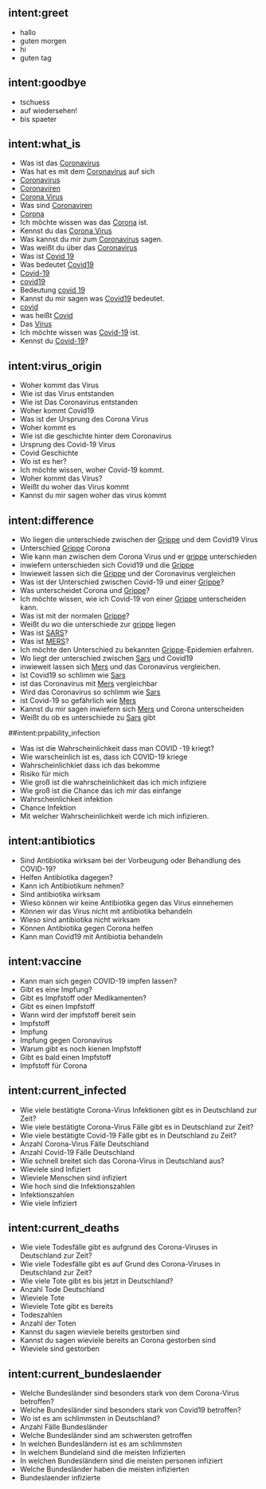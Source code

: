 ## intent:greet
- hallo
- guten morgen
- hi
- guten tag

## intent:goodbye
- tschuess
- auf wiedersehen!
- bis spaeter

## intent:what_is
- Was ist das [Coronavirus](topic) 
- Was hat es mit dem [Coronavirus](topic) auf sich
- [Coronavirus](topic)
- [Coronaviren](topic)
- [Corona Virus](topic)
- Was sind [Coronaviren](topic)
- [Corona](topic)
- Ich möchte wissen was das [Corona](topic) ist.
- Kennst du das [Corona Virus](topic)
- Was kannst du mir zum [Coronavirus](topic) sagen.
- Was weißt du über das [Coronavirus](topic)
- Was ist [Covid 19](topic)
- Was bedeutet [Covid19](topic)
- [Covid-19](topic)
- [covid19](topic)
- Bedeutung [covid 19](topic)
- Kannst du mir sagen was [Covid19](topic) bedeutet.
- [covid](topic)
- was heißt [Covid](topic)
- Das [Virus](topic)
- Ich möchte wissen was [Covid-19](topic) ist.
- Kennst du [Covid-19](topic)?

## intent:virus_origin
- Woher kommt das Virus
- Wie ist das Virus entstanden
- Wie ist Das Coronavirus entstanden
- Woher kommt Covid19 
- Was ist der Ursprung des Corona Virus
- Woher kommt es
- Wie ist die geschichte hinter dem Coronavirus
- Ursprung des Covid-19 Virus
- Covid Geschichte
- Wo ist es her?
- Ich möchte wissen, woher Covid-19 kommt.
- Woher kommt das Virus?
- Weißt du woher das Virus kommt
- Kannst du mir sagen woher das virus kommt

## intent:difference
- Wo liegen die unterschiede zwischen der [Grippe](topic) und dem Covid19 Virus
- Unterschied [Grippe](topic) Corona
- Wie kann man zwischen dem Corona Virus und er [grippe](topic) unterschieden
- inwiefern unterschieden sich Covid19 und die [Grippe](topic)
- Inwieweit lassen sich die [Grippe](topic) und der Coronavirus vergleichen
- Was ist der Unterschied zwischen Covid-19 und einer [Grippe](topic)?
- Was unterscheidet Corona und [Grippe](topic)?
- Ich möchte wissen, wie ich Covid-19 von einer [Grippe](topic) unterscheiden kann.
- Was ist mit der normalen [Grippe](topic)?
- Weißt du wo die unterschiede zur [grippe](topic) liegen
- Was ist [SARS](topic)?
- Was ist [MERS](topic)?
- Ich möchte den Unterschied zu bekannten [Grippe](topic)-Epidemien erfahren.
- Wo liegt der unterschied zwischen [Sars](topic) und Covid19
- inwieweit lassen sich [Mers](topic) und das Coronavirus vergleichen.
- Ist Covid19 so schlimm wie [Sars](topic)
- ist das Coronavirus mit [Mers](topic) vergleichbar
- Wird das Coronavirus so schlimm wie [Sars](topic)
- ist Covid-19 so gefährlich wie [Mers](topic)
- Kannst du mir sagen inwiefern sich [Mers](topic) und Corona unterscheiden
- Weißt du ob es unterschiede zu [Sars](topic) gibt


##intent:prpability_infection
- Was ist die Wahrscheinlichkeit dass man COVID -19 kriegt?
- Wie warscheinlich ist es, dass ich COVID-19 kriege
- Wahrscheinlichkiet dass ich das bekomme
- Risiko für mich
- Wie groß ist die wahrscheinlichkeit das ich mich infiziere
- Wie groß ist die Chance das ich mir das einfange
- Wahrscheinlichkeit infektion
- Chance Infektion
- Mit welcher Wahrscheinlichkeit werde ich mich infizieren.


## intent:antibiotics
- Sind Antibiotika wirksam bei der Vorbeugung oder Behandlung des COVID-19?
- Helfen Antibiotika dagegen? 
- Kann ich Antibiotikum nehmen?
- Sind antibiotika wirksam
- Wieso können wir keine Antibiotika gegen das Virus einnehemen
- Können wir das Virus nicht mit antibiotika behandeln
- Wieso sind antibiotika nicht wirksam
- Können Antibiotika gegen Corona helfen
- Kann man Covid19 mit Antibiotia behandeln

 
## intent:vaccine
- Kann man sich gegen COVID-19 impfen lassen?
- Gibt es eine Impfung?
- Gibt es Impfstoff oder Medikamenten?
- Gibt es einen Impfstoff
- Wann wird der impfstoff bereit sein
- Impfstoff
- Impfung
- Impfung gegen Coronavirus
- Warum gibt es noch kienen Impfstoff
- Gibt es bald einen Impfstoff 
- Impfstoff für Corona

## intent:current_infected
- Wie viele bestätigte Corona-Virus Infektionen gibt es in Deutschland zur Zeit?
- Wie viele bestätigte Corona-Virus Fälle gibt es in Deutschland zur Zeit?
- Wie viele bestätigte Covid-19 Fälle gibt es in Deutschland zu Zeit?
- Anzahl Corona-Virus Fälle Deutschland
- Anzahl Covid-19 Fälle Deutschland
- Wie schnell breitet sich das Corona-Virus in Deutschland aus?
- Wieviele sind Infiziert
- Wieviele Menschen sind infiziert
- Wie hoch sind die Infektionszahlen
- Infektionszahlen
- Wie viele Infiziert

## intent:current_deaths
- Wie viele Todesfälle gibt es aufgrund des Corona-Viruses in Deutschland zur Zeit?
- Wie viele Todesfälle gibt es auf Grund des Corona-Viruses in Deutschland zur Zeit?
- Wie viele Tote gibt es bis jetzt in Deutschland?
- Anzahl Tode Deutschland
- Wieviele Tote
- Wieviele Tote gibt es bereits
- Todeszahlen
- Anzahl der Toten
- Kannst du sagen wieviele bereits gestorben sind
- Kannst du sagen wieviele bereits an Corona gestorben sind
- Wieviele sind gestorben


## intent:current_bundeslaender
- Welche Bundesländer sind besonders stark von dem Corona-Virus betroffen?
- Welche Bundesländer sind besonders stark von Covid19 betroffen?
- Wo ist es am schlimmsten in Deutschland?
- Anzahl Fälle Bundesländer
- Welche Bundesländer sind am schwersten getroffen
- In welchen Bundesländern ist es am schlimmsten
- In welchem Bundeland sind die meisten Infizierten
- In welchen Bundesländern sind die meisten personen infiziert
- Welche Bundesländer haben die meisten infizierten
- Bundeslaender infizierte

